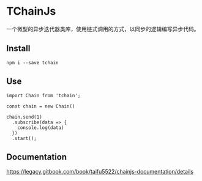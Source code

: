# TChainJs

一个微型的异步迭代器类库，使用链式调用的方式，以同步的逻辑编写异步代码。

## Install

```
npm i --save tchain
```

## Use

```
import Chain from 'tchain';

const chain = new Chain()

chain.send(1)
  .subscribe(data => {
    console.log(data)
  })
  .start();
```

## Documentation

https://legacy.gitbook.com/book/taifu5522/chainjs-documentation/details
